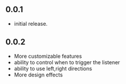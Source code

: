 ## 0.0.1

* initial release.


## 0.0.2

* More customizable features
* ability to control when to trigger the listener
* ability to use left,right directions
* More design effects